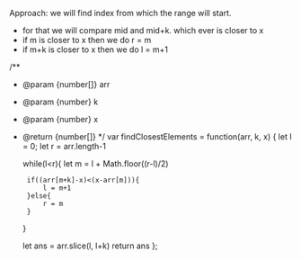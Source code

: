 Approach:
we will find index from which the range will start. 
- for that we will compare mid and mid+k. which ever is closer to x 
- if m is closer to x then we do r = m
- if m+k is closer to x then we do l = m+1


/**
 * @param {number[]} arr
 * @param {number} k
 * @param {number} x
 * @return {number[]}
 */
var findClosestElements = function(arr, k, x) {
    let l = 0;
    let r =  arr.length-1

    while(l<r){
        let m = l + Math.floor((r-l)/2)

        if((arr[m+k]-x)<(x-arr[m])){
            l = m+1
        }else{
            r = m
        }
    }

    let ans = arr.slice(l, l+k)
    return ans
};